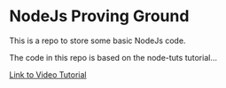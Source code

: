 # NodeJs Proving Ground

This is a repo to store some basic NodeJs code.

The code in this repo is based on the node-tuts tutorial...

<a href="https://www.youtube.com/watch?v=zb3Qk8SG5Ms&list=PL4cUxeGkcC9jsz4LDYc6kv3ymONOKxwBU" target="_blank">Link to Video Tutorial</a>
